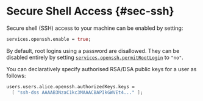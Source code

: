 # Secure Shell Access {#sec-ssh}

Secure shell (SSH) access to your machine can be enabled by setting:

```nix
services.openssh.enable = true;
```

By default, root logins using a password are disallowed. They can be
disabled entirely by setting
[`services.openssh.permitRootLogin`](options.html#opt-services.openssh.permitRootLogin) to `"no"`.

You can declaratively specify authorised RSA/DSA public keys for a user
as follows:

```nix
users.users.alice.openssh.authorizedKeys.keys =
  [ "ssh-dss AAAAB3NzaC1kc3MAAACBAPIkGWVEt4..." ];
```
